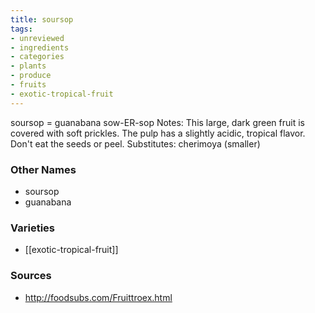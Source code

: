 ```yaml
---
title: soursop
tags:
- unreviewed
- ingredients
- categories
- plants
- produce
- fruits
- exotic-tropical-fruit
---
```

soursop = guanabana sow-ER-sop Notes: This large, dark green fruit is covered with soft prickles. The pulp has a slightly acidic, tropical flavor. Don't eat the seeds or peel. Substitutes: cherimoya (smaller)

### Other Names

* soursop
* guanabana

### Varieties

* [[exotic-tropical-fruit]]

### Sources
* http://foodsubs.com/Fruittroex.html
